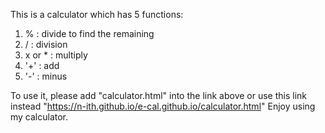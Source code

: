 This is a calculator which has 5 functions:
1. % : divide to find the remaining
2. / : division
3. x or * : multiply
4. '+' : add
5. '-' : minus

To use it, please add "calculator.html" into the link above or use this link instead "https://n-ith.github.io/e-cal.github.io/calculator.html"
Enjoy using my calculator.

